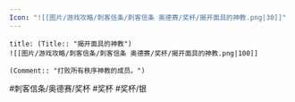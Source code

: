 ```yaml
---
Icon: "![[图片/游戏攻略/刺客信条/刺客信条 奥德赛/奖杯/揭开面具的神教.png|30]]"
---
```

```ad-common-silver-trophy
title: (Title:: "揭开面具的神教")
![[图片/游戏攻略/刺客信条/刺客信条 奥德赛/奖杯/揭开面具的神教.png|100]]

(Comment:: "打败所有秩序神教的成员。")
```

#刺客信条/奥德赛/奖杯 #奖杯 #奖杯/银
